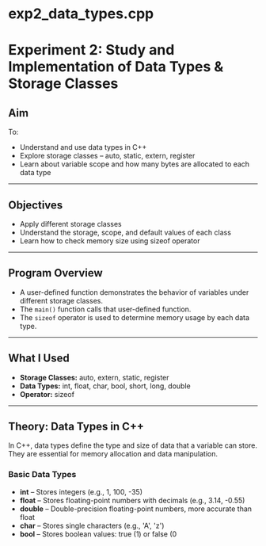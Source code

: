# exp2_data_types.cpp
# Experiment 2: Study and Implementation of Data Types & Storage Classes

## Aim
To:
- Understand and use data types in C++  
- Explore storage classes – auto, static, extern, register  
- Learn about variable scope and how many bytes are allocated to each data type  

---

## Objectives
- Apply different storage classes  
- Understand the storage, scope, and default values of each class  
- Learn how to check memory size using sizeof operator  

---

## Program Overview
- A user-defined function demonstrates the behavior of variables under different storage classes.  
- The `main()` function calls that user-defined function.  
- The `sizeof` operator is used to determine memory usage by each data type.  

---

## What I Used
- **Storage Classes:** auto, extern, static, register  
- **Data Types:** int, float, char, bool, short, long, double  
- **Operator:** sizeof  

---

## Theory: Data Types in C++

In C++, data types define the type and size of data that a variable can store. They are essential for memory allocation and data manipulation.  

### Basic Data Types
- **int** – Stores integers (e.g., 1, 100, -35)  
- **float** – Stores floating-point numbers with decimals (e.g., 3.14, -0.55)  
- **double** – Double-precision floating-point numbers, more accurate than float  
- **char** – Stores single characters (e.g., 'A', 'z')  
- **bool** – Stores boolean values: true (1) or false (0

